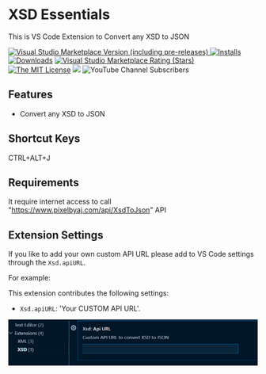 # XSD Essentials
This is VS Code Extension to Convert any XSD to JSON

[![Visual Studio Marketplace Version (including pre-releases)](https://img.shields.io/visual-studio-marketplace/v/pixelbyaj.xsd)
](https://marketplace.visualstudio.com/items?itemName=pixelbyaj.xsd)
[![Installs](https://img.shields.io/visual-studio-marketplace/i/pixelbyaj.xsd?color=2f99fa&style=flat&logo=visual-studio-code)](https://marketplace.visualstudio.com/items?itemName=pixelbyaj.xsd&WT.mc_id=pixelbyaj)
[![Downloads](https://img.shields.io/visual-studio-marketplace/d/pixelbyaj.xsd?color=2f99fa&style=flat&logo=visual-studio-code)](https://marketplace.visualstudio.com/items?itemName=pixelbyaj.xsd&WT.mc_id=pixelbyaj)
[![Visual Studio Marketplace Rating (Stars)](https://img.shields.io/visual-studio-marketplace/stars/pixelbyaj.xsd)
](https://marketplace.visualstudio.com/items?itemName=pixelbyaj.xsd)  
[![The MIT License](https://img.shields.io/badge/license-MIT-orange.svg?color=2f99fa&style=flat)](http://opensource.org/licenses/MIT)
[![](https://img.shields.io/badge/TWITTER-blue.svg?logo=twitter)](https://twitter.com/pixelbyaj) 
![YouTube Channel Subscribers](https://img.shields.io/youtube/channel/subscribers/UC5aAssHpxFdm6qwPEHbJLgQ)

## Features
* Convert any XSD to JSON

## Shortcut Keys
CTRL+ALT+J

## Requirements

It require internet access to call "https://www.pixelbyaj.com/api/XsdToJson" API

## Extension Settings
If you like to add your own custom API URL please add to VS Code settings through the `Xsd.apiURL`.

For example:

This extension contributes the following settings:

* `Xsd.apiURL`: 'Your CUSTOM API URL'.

![Alt text](image.png)

